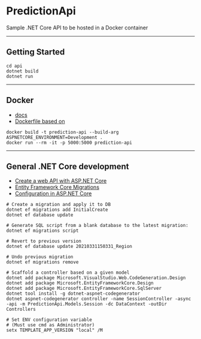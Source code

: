 # PredictionApi

Sample .NET Core API to be hosted in a Docker container

---

## Getting Started

```
cd api
dotnet build
dotnet run
```

---

## Docker

- [docs](https://docs.microsoft.com/en-us/aspnet/core/host-and-deploy/docker/building-net-docker-images?view=aspnetcore-5.0)
- [Dockerfile based on](https://docs.docker.com/engine/examples/dotnetcore/)

```
docker build -t prediction-api --build-arg ASPNETCORE_ENVIRONMENT=Development .
docker run --rm -it -p 5000:5000 prediction-api
```

---

## General .NET Core development

- [Create a web API with ASP.NET Core](https://docs.microsoft.com/en-us/aspnet/core/tutorials/first-web-api?view=aspnetcore-5.0&tabs=visual-studio-code)
- [Entity Framework Core Migrations](https://docs.microsoft.com/en-us/ef/core/managing-schemas/migrations/?tabs=dotnet-core-cli)
- [Configuration in ASP.NET Core](https://docs.microsoft.com/en-us/aspnet/core/fundamentals/configuration/?view=aspnetcore-5.0)

```
# Create a migration and apply it to DB
dotnet ef migrations add InitialCreate
dotnet ef database update

# Generate SQL script from a blank database to the latest migration:
dotnet ef migrations script

# Revert to previous version
dotnet ef database update 20210331150331_Region

# Undo previous migration
dotnet ef migrations remove

# Scaffold a controller based on a given model
dotnet add package Microsoft.VisualStudio.Web.CodeGeneration.Design
dotnet add package Microsoft.EntityFrameworkCore.Design
dotnet add package Microsoft.EntityFrameworkCore.SqlServer
dotnet tool install -g dotnet-aspnet-codegenerator
dotnet aspnet-codegenerator controller -name SessionController -async -api -m PredictionApi.Models.Session -dc DataContext -outDir Controllers

# Set ENV configuration variable
# (Must use cmd as Administrator)
setx TEMPLATE_APP_VERSION "local" /M
```
